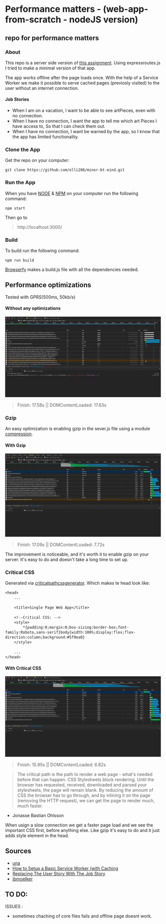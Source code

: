 # Performance matters - (web-app-from-scratch - nodeJS version)

## repo for performance matters 

### About
This repo is a server side version of [this assignment](https://github.com/olli208/web-app-from-scratch). Using expressroutes.js I tried to make a minimal version of that app. 

The app works offline after the page loads once. With the help of a Service Worker we make it possible to serve cached pages (previosly visited) to the user without an internet connection.

#### Job Stories
- When I am on a vacation, I want to be able to see artPieces, even with no connection.
- When I have no connection, I want the app to tell me which art Pieces I have access to, So that I can check them out.
- When I have no connection, I want be warned by the app, so I know that the app has limited functionality.

### Clone the App
Get the repo on your computer:
```
git clone https://github.com/olli208/minor-bt-eind.git

```

### Run the App
When you have [NODE](https://nodejs.org/en/) & [NPM](https://www.npmjs.com/) on your computer run the following command:
```
npm start
```
Then go to 
> http://localhost:3000/

### Build
To build run the following command:
```
npm run build
```
[Browserfy](http://browserify.org/) makes a build.js file with all the dependencies needed.

## Performance optimizations
Tested with GPRS(500ms, 50kb/s) 

#### Without any optimizations
![Without optimizations](audit/before.png)
> Finish: 17.58s || DOMContentLoaded: 17.63s

### Gzip
An easy optimization is enabling gzip in the sever.js file using a module [compression](https://www.npmjs.com/package/compression).

#### With Gzip
![With Gzip](audit/sw.png)
> Finish: 17.09s || DOMContentLoaded: 7.72s

The improvement is noticeable, and it's worth it to enable gzip on your server. It's easy to do and doesn't take a long time to set up.

### Critical CSS 
Generated via [criticalpathcssgenerator](https://jonassebastianohlsson.com/criticalpathcssgenerator/). Which makes te head look like:
```
<head>
    ...

    <title>Single Page Web App</title>

    <!--Critical CSS: -->
    <style>
        *{padding:0;margin:0;box-sizing:border-box;font-family:Roboto,sans-serif}body{width:100%;display:flex;flex-direction:column;background:#5f9ea0}
    </style>

    ...
</head>
```

#### With Critical CSS
![with Critical CSS](audit/crit-css.png)
> Finish: 15.95s || DOMContentLoaded: 6.82s

> The critical path is the path to render a web page - what's needed before that can happen. CSS Stylesheets block rendering. Until the browser has requested, received, downloaded and parsed your stylesheets, the page will remain blank. By reducing the amount of CSS the browser has to go through, and by inlining it on the page (removing the HTTP request), we can get the page to render much, much faster.
- Jonasse Bastian Ohlsson

When usign a slow connection we get a faster page load and we see the important CSS first, before anything else. Like gzip it's easy to do and it just adds style element in the head.

## Sources 
- [una](https://una.im/save-offline/#%F0%9F%92%81)
- [How to Setup a Basic Service Worker (with Caching](https://www.youtube.com/watch?v=BfL3pprhnms)
- [
Replacing The User Story With The Job Story](https://jtbd.info/replacing-the-user-story-with-the-job-story-af7cdee10c27)
- [jbmoelker](https://github.com/jbmoelker/workshop-cmd-pwa/tree/exercise-11-use-cached-page/src)


TO DO:
- 

ISSUES :
- sometimes chaching of core files fails and  offline page doesnt work.
